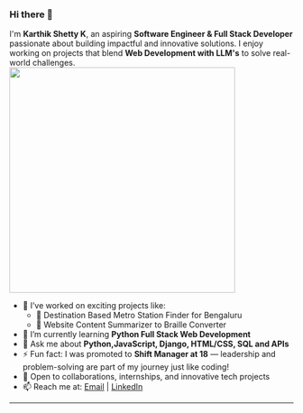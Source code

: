 ### Hi there 👋  

I'm **Karthik Shetty K**, an aspiring **Software Engineer & Full Stack Developer** passionate about building impactful and innovative solutions. I enjoy working on projects that blend **Web Development with LLM's** to solve real-world challenges.  
<img src="https://media.giphy.com/media/qgQUggAC3Pfv687qPC/giphy.gif" width="400" />
- 🔭 I’ve worked on exciting projects like:  
  - 🚦 Destination Based Metro Station Finder for Bengaluru 
  - 📝 Website Content Summarizer to Braille Converter   
- 🌱 I’m currently learning **Python Full Stack Web Development**  
- 💬 Ask me about **Python,JavaScript, Django, HTML/CSS, SQL and APIs**  
- ⚡ Fun fact: I was promoted to **Shift Manager at 18** — leadership and problem-solving are part of my journey just like coding!  
- 📌 Open to collaborations, internships, and innovative tech projects  
- 📫 Reach me at: [Email](mailto:karthikshetty1810@gmail.com) | [LinkedIn](https://www.linkedin.com/in/karthikshetty1810/)  

---

